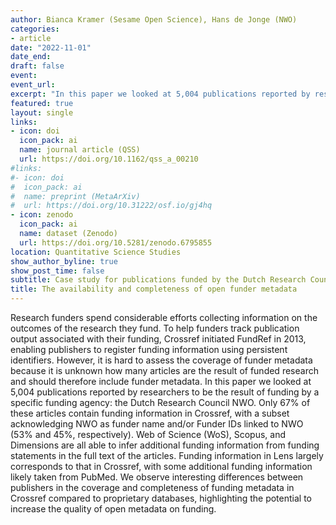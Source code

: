 ```yaml
---
author: Bianca Kramer (Sesame Open Science), Hans de Jonge (NWO)
categories:
- article
date: "2022-11-01"
date_end: 
draft: false
event:  
event_url: 
excerpt: "In this paper we looked at 5,004 publications reported by researchers to be the result of funding by a specific funding agency: the Dutch Research Council NWO. We observe interesting differences between publishers in the coverage and completeness of funding metadata in Crossref compared to proprietary databases, highlighting the potential to increase the quality of open metadata on funding."
featured: true
layout: single
links:
- icon: doi
  icon_pack: ai
  name: journal article (QSS)
  url: https://doi.org/10.1162/qss_a_00210
#links:
#- icon: doi
#  icon_pack: ai
#  name: preprint (MetaArXiv)
#  url: https://doi.org/10.31222/osf.io/gj4hq
- icon: zenodo
  icon_pack: ai
  name: dataset (Zenodo)
  url: https://doi.org/10.5281/zenodo.6795855 
location: Quantitative Science Studies
show_author_byline: true
show_post_time: false
subtitle: Case study for publications funded by the Dutch Research Council
title: The availability and completeness of open funder metadata
---
```


  Research funders spend considerable efforts collecting information on the outcomes of the research they fund. To help funders track publication output associated with their funding, Crossref initiated FundRef in 2013, enabling publishers to register funding information using persistent identifiers. However, it is hard to assess the coverage of funder metadata because it is unknown how many articles are the result of funded research and should therefore include funder metadata. In this paper we looked at 5,004 publications reported by researchers to be the result of funding by a specific funding agency: the Dutch Research Council NWO. Only 67% of these articles contain funding information in Crossref, with a subset acknowledging NWO as funder name and/or Funder IDs linked to NWO (53% and 45%, respectively). Web of Science (WoS), Scopus, and Dimensions are all able to infer additional funding information from funding statements in the full text of the articles. Funding information in Lens largely corresponds to that in Crossref, with some additional funding information likely taken from PubMed. We observe interesting differences between publishers in the coverage and completeness of funding metadata in Crossref compared to proprietary databases, highlighting the potential to increase the quality of open metadata on funding.
  
